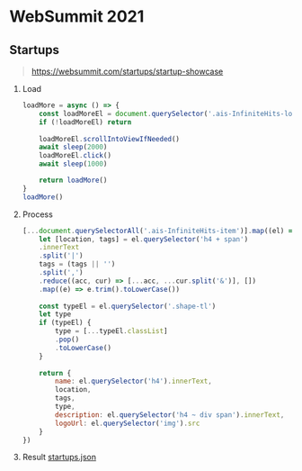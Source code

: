 # WebSummit 2021

## Startups
> https://websummit.com/startups/startup-showcase

1. Load
	```javascript
	loadMore = async () => {
	    const loadMoreEl = document.querySelector('.ais-InfiniteHits-loadMore')
	    if (!loadMoreEl) return
	    
	    loadMoreEl.scrollIntoViewIfNeeded()
	    await sleep(2000)
	    loadMoreEl.click()
	    await sleep(1000)
	
	    return loadMore()
	}
	loadMore()
	```

2. Process
	```javascript
	[...document.querySelectorAll('.ais-InfiniteHits-item')].map((el) => {
	    let [location, tags] = el.querySelector('h4 + span')
		.innerText
		.split('|')
	    tags = (tags || '')
		.split(',')
		.reduce((acc, cur) => [...acc, ...cur.split('&')], [])
		.map((e) => e.trim().toLowerCase())
	    
	    const typeEl = el.querySelector('.shape-tl')
	    let type
	    if (typeEl) {
	        type = [...typeEl.classList]
			.pop()
			.toLowerCase()
	    }
	    
	    return {
	        name: el.querySelector('h4').innerText,
	        location,
	        tags,
	        type,
	        description: el.querySelector('h4 ~ div span').innerText,
	        logoUrl: el.querySelector('img').src
	    }
	})
	```

3. Result
	[startups.json](./startups.json)
